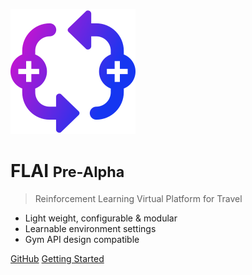 ![logo](./assets/images/icon.svg)
# FLAI <small>Pre-Alpha</small>

> Reinforcement Learning Virtual Platform for Travel

- Light weight, configurable & modular
- Learnable environment settings
- Gym API design compatible

[GitHub](https://github.com/docsifyjs/docsify/)
[Getting Started](#Flai)
